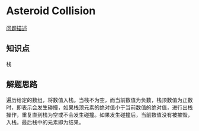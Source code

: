 # Asteroid Collision

[问题描述](https://leetcode.com/problems/asteroid-collision/)

## 知识点

栈

## 解题思路

遍历给定的数组，将数值入栈。当栈不为空，而当前数值为负数，栈顶数值为正数时，即表示会发生碰撞，如果栈顶元素的绝对值小于当前数值的绝对值，进行出栈操作，重复直到栈为空或不会发生碰撞。如果发生碰撞后，当前数值没有被摧毁，入栈。最后栈中的元素即为结果。
